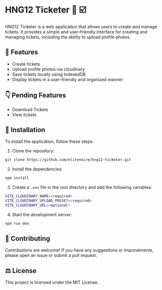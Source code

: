# HNG12 Ticketer 🎫 ☑️

HNG12 Ticketer is a web application that allows users to create and manage tickets. It provides a
simple and user-friendly interface for creating and managing tickets, including the ability to
upload profile photos.

## 🤩 Features

- Create tickets
- Upload profile photos via cloudinary
- Save tickets locally using IndexedDB
- Display tickets in a user-friendly and organized manner

## 👇 Pending Features

- Download Tickets
- View tickets

## 🧰 Installation

To install the application, follow these steps:

1. Clone the repository:

```bash
git clone https://github.com/elitenoire/hng12-ticketer.git
```

2. Install the dependencies:

```bash
npm install
```

3. Create a `.env` file in the root directory and add the following variables:

```bash
VITE_CLOUDINARY_NAME=<required>
VITE_CLOUDINARY_UPLOAD_PRESET=<required>
VITE_CLOUDINARY_URL=<optional>
```

4. Start the development server:

```bash
npm run dev
```

## 💯 Contributing

Contributions are welcome! If you have any suggestions or improvements, please open an issue or
submit a pull request.

## ⚖️ License

This project is licensed under the MIT License.
